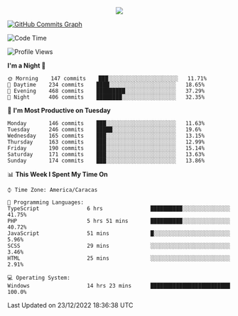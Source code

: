 <p align="center">
  <a href="http://www.github.com/thevacs">
    <img src="https://github-readme-streak-stats.herokuapp.com/?user=thevacs&stroke=ffffff&background=1c1917&ring=0891b2&fire=0891b2&currStreakNum=ffffff&currStreakLabel=0891b2&sideNums=ffffff&sideLabels=ffffff&dates=ffffff&hide_border=true" />
  </a>
  
  <a href="http://www.github.com/thevacs"><img src="https://github-readme-activity-graph.cyclic.app/graph?username=thevacs&bg_color=000000&color=ffffff&line=ff0000&point=ebebeb&area=true&hide_border=true" alt="GitHub Commits Graph" /></a>
  
</p>

<!--START_SECTION:waka-->
![Code Time](http://img.shields.io/badge/Code%20Time-985%20hrs%208%20mins-blue)

![Profile Views](http://img.shields.io/badge/Profile%20Views-7-blue)

**I'm a Night 🦉** 

```text
🌞 Morning    147 commits    ███░░░░░░░░░░░░░░░░░░░░░░   11.71% 
🌆 Daytime    234 commits    ████░░░░░░░░░░░░░░░░░░░░░   18.65% 
🌃 Evening    468 commits    █████████░░░░░░░░░░░░░░░░   37.29% 
🌙 Night      406 commits    ████████░░░░░░░░░░░░░░░░░   32.35%

```
📅 **I'm Most Productive on Tuesday** 

```text
Monday       146 commits    ███░░░░░░░░░░░░░░░░░░░░░░   11.63% 
Tuesday      246 commits    █████░░░░░░░░░░░░░░░░░░░░   19.6% 
Wednesday    165 commits    ███░░░░░░░░░░░░░░░░░░░░░░   13.15% 
Thursday     163 commits    ███░░░░░░░░░░░░░░░░░░░░░░   12.99% 
Friday       190 commits    ███░░░░░░░░░░░░░░░░░░░░░░   15.14% 
Saturday     171 commits    ███░░░░░░░░░░░░░░░░░░░░░░   13.63% 
Sunday       174 commits    ███░░░░░░░░░░░░░░░░░░░░░░   13.86%

```


📊 **This Week I Spent My Time On** 

```text
⌚︎ Time Zone: America/Caracas

💬 Programming Languages: 
TypeScript               6 hrs               ██████████░░░░░░░░░░░░░░░   41.75% 
PHP                      5 hrs 51 mins       ██████████░░░░░░░░░░░░░░░   40.72% 
JavaScript               51 mins             █░░░░░░░░░░░░░░░░░░░░░░░░   5.96% 
SCSS                     29 mins             ░░░░░░░░░░░░░░░░░░░░░░░░░   3.46% 
HTML                     25 mins             ░░░░░░░░░░░░░░░░░░░░░░░░░   2.91%

💻 Operating System: 
Windows                  14 hrs 23 mins      █████████████████████████   100.0%

```


 Last Updated on 23/12/2022 18:36:38 UTC
<!--END_SECTION:waka-->
